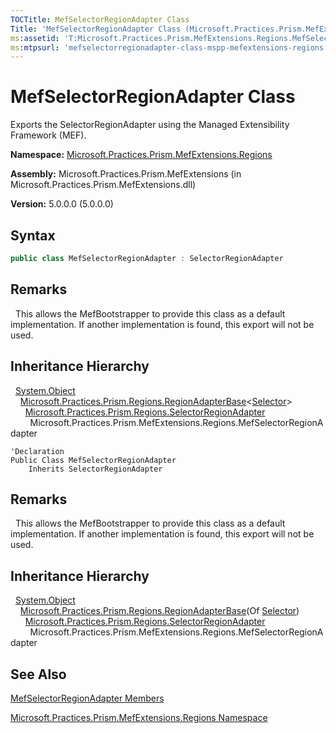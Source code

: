 ```yaml
---
TOCTitle: MefSelectorRegionAdapter Class
Title: 'MefSelectorRegionAdapter Class (Microsoft.Practices.Prism.MefExtensions.Regions)'
ms:assetid: 'T:Microsoft.Practices.Prism.MefExtensions.Regions.MefSelectorRegionAdapter'
ms:mtpsurl: 'mefselectorregionadapter-class-mspp-mefextensions-regions.md'
---
```


# MefSelectorRegionAdapter Class

Exports the SelectorRegionAdapter using the Managed Extensibility Framework (MEF).

**Namespace:** [Microsoft.Practices.Prism.MefExtensions.Regions](/patterns-practices/reference/mspp-mefextensions-regions-namespace)

**Assembly:** Microsoft.Practices.Prism.MefExtensions (in Microsoft.Practices.Prism.MefExtensions.dll)

**Version:** 5.0.0.0 (5.0.0.0)

## Syntax

```C#
public class MefSelectorRegionAdapter : SelectorRegionAdapter
```

## Remarks

&nbsp;&nbsp;This allows the MefBootstrapper to provide this class as a default implementation. If another implementation is found, this export will not be used.

## Inheritance Hierarchy

&nbsp;&nbsp;[System.Object](http://msdn.microsoft.com/en-us/library/e5kfa45b)<br/>
&nbsp;&nbsp;&nbsp;&nbsp;[Microsoft.Practices.Prism.Regions.RegionAdapterBase](/patterns-practices/reference/regionadapterbase-t-class-mspp-regions)&lt;[Selector](http://msdn2.microsoft.com/en-us/library/ms595227)&gt;<br/>
&nbsp;&nbsp;&nbsp;&nbsp;&nbsp;&nbsp;[Microsoft.Practices.Prism.Regions.SelectorRegionAdapter](/patterns-practices/reference/selectorregionadapter-class-mspp-regions)<br/>
&nbsp;&nbsp;&nbsp;&nbsp;&nbsp;&nbsp;&nbsp;&nbsp;Microsoft.Practices.Prism.MefExtensions.Regions.MefSelectorRegionAdapter

```VB
'Declaration
Public Class MefSelectorRegionAdapter
	Inherits SelectorRegionAdapter
```

## Remarks

&nbsp;&nbsp;This allows the MefBootstrapper to provide this class as a default implementation. If another implementation is found, this export will not be used.

## Inheritance Hierarchy

&nbsp;&nbsp;[System.Object](http://msdn.microsoft.com/en-us/library/e5kfa45b)<br/>
&nbsp;&nbsp;&nbsp;&nbsp;[Microsoft.Practices.Prism.Regions.RegionAdapterBase](/patterns-practices/reference/regionadapterbase-t-class-mspp-regions)(Of [Selector](http://msdn.microsoft.com/en-us/library/ms595227))<br/>
&nbsp;&nbsp;&nbsp;&nbsp;&nbsp;&nbsp;[Microsoft.Practices.Prism.Regions.SelectorRegionAdapter](/patterns-practices/reference/selectorregionadapter-class-mspp-regions)<br/>
&nbsp;&nbsp;&nbsp;&nbsp;&nbsp;&nbsp;&nbsp;&nbsp;Microsoft.Practices.Prism.MefExtensions.Regions.MefSelectorRegionAdapter

## See Also

[MefSelectorRegionAdapter Members](/patterns-practices/reference/mefselectorregionadapter-members-mspp-mefextensions-regions)

[Microsoft.Practices.Prism.MefExtensions.Regions Namespace](/patterns-practices/reference/mspp-mefextensions-regions-namespace)